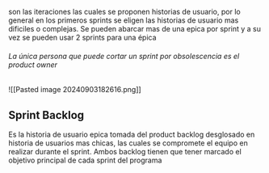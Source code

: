 son las iteraciones las cuales se proponen historias de usuario, por lo general en los primeros sprints se eligen las historias de usuario mas dificiles o complejas.
Se pueden abarcar mas de una epica por sprint y a su vez se pueden usar 2 sprints para una épica
###### La única persona que puede cortar un sprint por obsolescencia es el product owner


![[Pasted image 20240903182616.png]]

## Sprint  Backlog
Es la historia de usuario epica tomada del product backlog desglosado en historia de usuarios mas chicas, las cuales se compromete el equipo en realizar durante el sprint.
Ambos backlog tienen que tener marcado el objetivo principal de cada sprint del programa